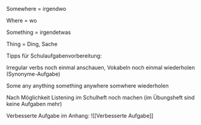 Somewhere = irgendwo

Where = wo

Something = irgendetwas

Thing = Ding, Sache

Tipps für Schulaufgabenvorbereitung:

Irregular verbs noch einmal anschauen, Vokabeln noch einmal wiederholen (Synonyme-Aufgabe)

Some any anything something anywhere somwhere wiederholen

Nach Möglichkeit Listening im Schulheft noch machen (im Übungsheft sind keine Aufgaben mehr)

Verbesserte Aufgabe im Anhang:
![[Verbesserte Aufgabe]]